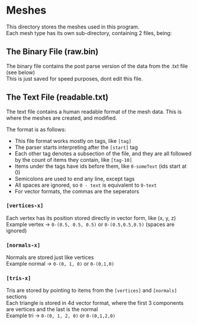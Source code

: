 # Meshes

This directory stores the meshes used in this program. <br>
Each mesh type has its own sub-directory, containing 2 files, being:

## The Binary File (raw.bin)

The binary file contains the post parse version of the data from the .txt file (see below) <br>
This is just saved for speed purposes, dont edit this file.

## The Text File (readable.txt)

The text file contains a human readable format of the mesh data. This is where the meshes are created, and modified.

The format is as follows:

* This file format works mostly on tags, like `[tag]`
* The parser starts interpreting after the `[start]` tag
* Each other tag denotes a subsection of the file, and they are all followed by the count of items they contain, like `[tag-10]`
* Items under the tags have ids before them, like `0-someText` (ids start at 0)
* Semicolons are used to end any line, except tags
* All spaces are ignored, so `0 - text` is equivalent to `0-text`
* For vector formats, the commas are the seperators

### `[vertices-x]`

Each vertex has its position stored directly in vector form, like (x, y, z) <br>
Example vertex -> `0-(0.5, 0.5, 0.5)` or `0-(0.5,0.5,0.5)` (spaces are ignored)

### `[normals-x]`

Normals are stored just like vertices <br>
Example normal -> `0-(0, 1, 0)` or `0-(0,1,0)`

### `[tris-x]`

Tris are stored by pointing to items from the `[vertices]` and `[normals]` sections <br>
Each triangle is stored in 4d vector format, where the first 3 components are vertices and the last is the normal <br>
Example tri -> `0-(0, 1, 2, 0)` or `0-(0,1,2,0)`